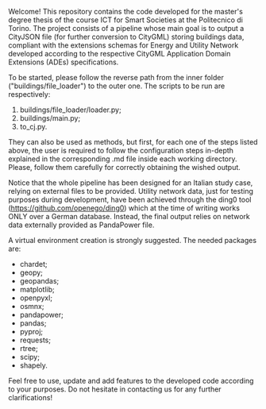 Welcome!
This repository contains the code developed for the master's degree thesis of the course ICT for Smart Societies at the Politecnico di Torino.
The project consists of a pipeline whose main goal is to output a CityJSON file (for further conversion to CityGML) storing buildings data, compliant
with the extensions schemas for Energy and Utility Network developed according to the respective CityGML Application Domain Extensions (ADEs) specifications. 

To be started, please follow the reverse path from the inner folder ("buildings/file_loader") to the outer one.
The scripts to be run are respectively:

1) buildings/file_loader/loader.py;
2) buildings/main.py;
3) to_cj.py.

They can also be used as methods, but first, for each one of the steps listed above, the user is required to follow the configuration steps in-depth explained in the corresponding .md file inside each working directory.
Please, follow them carefully for correctly obtaining the wished output.

Notice that the whole pipeline has been designed for an Italian study case, relying on external files to be provided.
Utility network data, just for testing purposes during development, have been achieved through the ding0 tool (https://github.com/openego/ding0) which at the time of writing works ONLY over a German database. 
Instead, the final output relies on network data externally provided as PandaPower file.

A virtual environment creation is strongly suggested. The needed packages are:

- chardet;
- geopy;
- geopandas;
- matplotlib;
- openpyxl;
- osmnx;
- pandapower;
- pandas;
- pyproj;
- requests;
- rtree;
- scipy;
- shapely.

Feel free to use, update and add features to the developed code according to your purposes. 
Do not hesitate in contacting us for any further clarifications!

